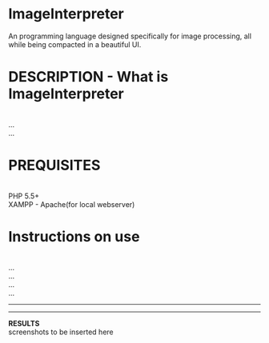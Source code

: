 # ImageInterpreter
An programming language designed specifically for image processing, all while being compacted in a beautiful UI.


# DESCRIPTION - What is ImageInterpreter
<br>...
<br>...


# PREQUISITES 
<br>PHP 5.5+
<br>XAMPP - Apache(for local webserver)



# Instructions on use 
<br>...
<br>...
<br>...
<br>...


--------------------------------------------------------------------------
--------------------------------------------------------------------------

<b>RESULTS </b>
<br>screenshots to be inserted here

